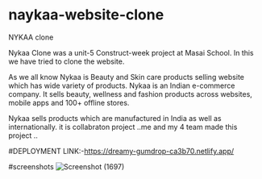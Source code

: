 # naykaa-website-clone

NYKAA clone

Nykaa Clone was a unit-5 Construct-week project at Masai School. In this we have tried to clone the website.

As we all know Nykaa is Beauty and Skin care products selling website which has wide variety of products.
Nykaa is an Indian e-commerce company.
It sells beauty, wellness and fashion products across websites, mobile apps and 100+ offline stores.

Nykaa sells products which are manufactured in India as well as internationally. 
it is collabraton project ..me and my 4 team made this project ..


#DEPLOYMENT LINK:-https://dreamy-gumdrop-ca3b70.netlify.app/



#screenshots
![Screenshot (1697)](https://user-images.githubusercontent.com/108890988/189495829-86722986-464d-4837-b49e-cb737600c7d3.png)




